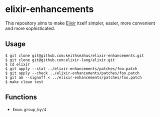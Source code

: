 elixir-enhancements
===================

This repository aims to make [Elixir][1] itself simpler, easier, more convenient and more sophisticated.

## Usage

    $ git clone git@github.com:keithseahus/elixir-enhancements.git
    $ git clone git@github.com:elixir-lang/elixir.git
    $ cd elixir
    $ git apply --stat ../elixir-enhancements/patches/foo.patch
    $ git apply --check ../elixir-enhancements/patches/foo.patch
    $ git am --signoff < ../elixir-enhancements/patches/foo.patch
    $ make clean test

## Functions

* `Enum.group_by/4`

  [1]: https://github.com/elixir-lang/elixir


